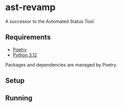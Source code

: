 # ast-revamp
A successor to the Automated Status Tool.



## Requirements

* [Poetry](https://python-poetry.org/docs/)
* [Python 3.12](https://www.python.org/)

Packages and dependencies are managed by Poetry.

## Setup

## Running